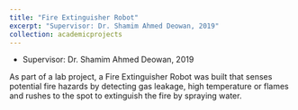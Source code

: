 ```yaml
---
title: "Fire Extinguisher Robot"
excerpt: "Supervisor: Dr. Shamim Ahmed Deowan, 2019"
collection: academicprojects
---
```

* Supervisor: Dr. Shamim Ahmed Deowan, 2019

As part of a lab project, a Fire Extinguisher Robot was built that senses potential fire hazards by detecting gas leakage, high temperature or flames and rushes to the spot to extinguish the fire by spraying water.
